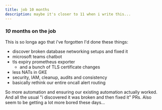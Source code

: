 ```yaml
---
title: job 10 months
description: maybe it's closer to 11 when i write this...
---
```


### _10_ months on the job

This is so longa ago that i've forgotten I'd done these things:
- discover broken database networking setups and fixed it
- microsoft teams chatbot
- tls expiry prometheus exporter
  - and a bunch of TLS certificate changes
- less NATs in GKE
- security, IAM, cleanup, audits and consistency
- basically rethink our entire oncall alert routing

So more automation and ensuring our existing automation actually worked.
And all the usual "i discovered it was broken and then fixed it" PRs.
Also seem to be getting a lot more bored these days...
